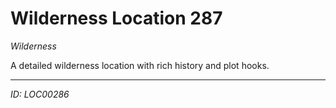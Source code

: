 # Wilderness Location 287

*Wilderness*

A detailed wilderness location with rich history and plot hooks.

---
*ID: LOC00286*